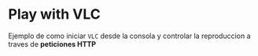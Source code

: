 # Play with VLC

Ejemplo de como iniciar `VLC` desde la consola y controlar la reproduccion a traves de **peticiones HTTP**


